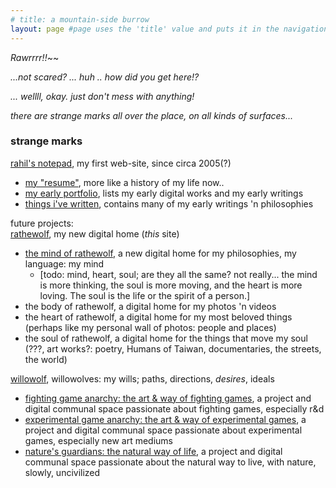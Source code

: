 ```yaml
---
# title: a mountain-side burrow
layout: page #page uses the 'title' value and puts it in the navigation bar and header
---
```


*Rawrrrr!!*~~  

*...not scared? ... huh .. how did you get here!?*  
  
*... wellll, okay. just don't mess with anything!*  

*there are strange marks all over the place, on all kinds of surfaces...*
### strange marks 

[rahil's notepad](https://rahilpatel.com), my first web-site, since circa 2005(?)  
  - [my "resume"](https://rahilpatel.com/resume), more like a history of my life now..
  - [my early portfolio](https://rahilpatel.com/portfolio), lists my early digital works and my early writings
  - [things i've written](https://rahilptel.com/blog/things-ive-written), contains many of my early writings 'n philosophies

future projects:  
[rathewolf](https://rathewolf.com), my new digital home (*this* site)
  - [the mind of rathewolf](https://mind.rathewolf.com), a new digital home for my philosophies, my language: my mind  
    - [todo: mind, heart, soul; are they all the same? not really... the mind is more thinking, the soul is more moving, and the heart is more loving. The soul is the life or the spirit of a person.]
  - the body of rathewolf, a digital home for my photos 'n videos
  - the heart of rathewolf, a digital home for my most beloved things (perhaps like my personal wall of photos: people and places)
  - the soul of rathewolf, a digital home for the things that move my soul (???, art works?: poetry, Humans of Taiwan, documentaries, the streets, the world)

[willowolf](https://willowolf.com), willowolves: my wills; paths, directions, *desires*, ideals
  - [fighting game anarchy: the art & way of fighting games](https://fighting.willowolf.com), a project and digital communal space passionate about fighting games, especially r&d
  - [experimental game anarchy: the art & way of experimental games](https://experimental.willowolf.com), a project and digital communal space passionate about experimental games, especially new art mediums  
  - [nature's guardians: the natural way of life](https://natural.willowolf.com/), a project and digital communal space passionate about the natural way to live, with nature, slowly, uncivilized  
